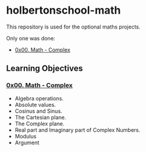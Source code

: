 # holbertonschool-math

This repository is used for the optional maths projects.

Only one was done:
- [0x00. Math - Complex](./0x00-math_complex/)

## Learning Objectives
### [0x00. Math - Complex](./0x00-math_complex/)
- Algebra operations.
- Absolute values.
- Cosinus and Sinus.
- The Cartesian plane.
- The Complex plane.
- Real part and Imaginary part of Complex Numbers.
- Modulus
- Argument
